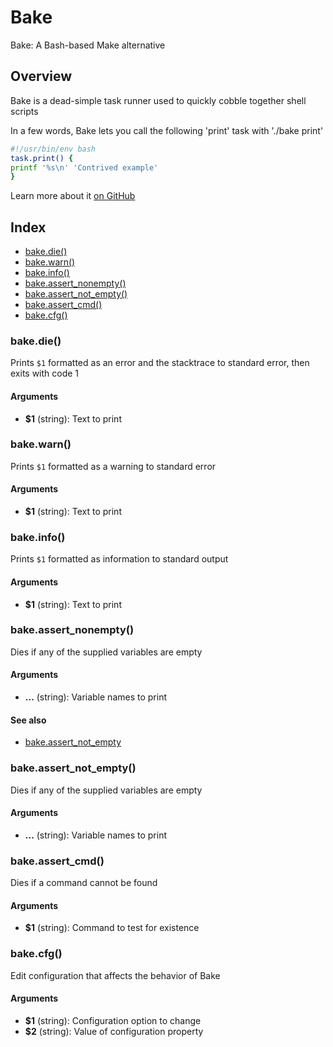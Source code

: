 # Bake

Bake: A Bash-based Make alternative

## Overview

Bake is a dead-simple task runner used to quickly cobble together shell scripts

In a few words, Bake lets you call the following 'print' task with './bake print'

```bash
#!/usr/bin/env bash
task.print() {
printf '%s\n' 'Contrived example'
}
```

Learn more about it [on GitHub](https://github.com/hyperupcall/bake)

## Index

* [bake.die()](#bakedie)
* [bake.warn()](#bakewarn)
* [bake.info()](#bakeinfo)
* [bake.assert_nonempty()](#bakeassert_nonempty)
* [bake.assert_not_empty()](#bakeassert_not_empty)
* [bake.assert_cmd()](#bakeassert_cmd)
* [bake.cfg()](#bakecfg)

### bake.die()

Prints `$1` formatted as an error and the stacktrace to standard error,
then exits with code 1

#### Arguments

* **$1** (string): Text to print

### bake.warn()

Prints `$1` formatted as a warning to standard error

#### Arguments

* **$1** (string): Text to print

### bake.info()

Prints `$1` formatted as information to standard output

#### Arguments

* **$1** (string): Text to print

### bake.assert_nonempty()

Dies if any of the supplied variables are empty

#### Arguments

* **...** (string): Variable names to print

#### See also

* [bake.assert_not_empty](#bakeassert_not_empty)

### bake.assert_not_empty()

Dies if any of the supplied variables are empty

#### Arguments

* **...** (string): Variable names to print

### bake.assert_cmd()

Dies if a command cannot be found

#### Arguments

* **$1** (string): Command to test for existence

### bake.cfg()

Edit configuration that affects the behavior of Bake

#### Arguments

* **$1** (string): Configuration option to change
* **$2** (string): Value of configuration property

